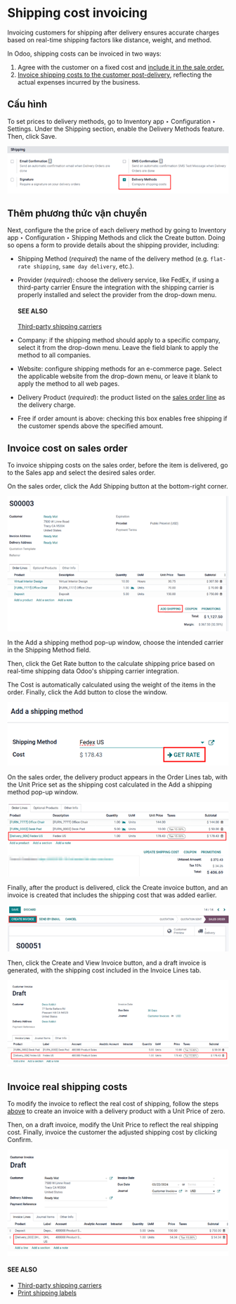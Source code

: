 # Shipping cost invoicing

Invoicing customers for shipping after delivery ensures accurate charges based on real-time shipping
factors like distance, weight, and method.

In Odoo, shipping costs can be invoiced in two ways:

1. Agree with the customer on a fixed cost and [include it in the sale order.](#inventory-shipping-invoice-so)
2. [Invoice shipping costs to the customer post-delivery](#inventory-shipping-invoice-shipping), reflecting the actual expenses incurred by the business.

## Cấu hình

To set prices to delivery methods, go to Inventory app ‣ Configuration ‣
Settings. Under the Shipping section, enable the Delivery Methods feature.
Then, click Save.

![Enable the "Delivery Methods" feature in Settings.](invoicing/enable-delivery.png)

## Thêm phương thức vận chuyển

Next, configure the the price of each delivery method by going to Inventory app ‣
Configuration ‣ Shipping Methods and click the Create button. Doing so opens a form
to provide details about the shipping provider, including:

- Shipping Method (*required*) the name of the delivery method (e.g. `flat-rate
  shipping`, `same day delivery`, etc.).
- Provider (*required*): choose the delivery service, like FedEx, if using a
  third-party carrier Ensure the integration with the shipping carrier is properly installed and
  select the provider from the drop-down menu.

  #### SEE ALSO
  [Third-party shipping carriers](third_party_shipper.md)
- Company: if the shipping method should apply to a specific company, select it from the
  drop-down menu. Leave the field blank to apply the method to all companies.
- Website: configure shipping methods for an e-commerce page. Select the applicable
  website from the drop-down menu, or leave it blank to apply the method to all web pages.
- Delivery Product (*required*): the product listed on the [sales order line](#inventory-shipping-invoice-on-so) as the delivery charge.
- Free if order amount is above: checking this box enables free shipping if the customer
  spends above the specified amount.

<a id="inventory-shipping-invoice-so"></a>

## Invoice cost on sales order

To invoice shipping costs on the sales order, before the item is delivered, go to the
Sales app and select the desired sales order.

On the sales order, click the Add Shipping button at the bottom-right corner.

![Click "Add Shipping" button at the bottom right, near the total.](invoicing/add-shipping.png)

In the Add a shipping method pop-up window, choose the intended carrier in the
Shipping Method field.

Then, click the Get Rate button to the calculate shipping price based on real-time
shipping data Odoo's shipping carrier integration.

The Cost is automatically calculated using the weight of the items in the order.
Finally, click the Add button to close the window.

![Calculate shipping by selecting a shipping method.](invoicing/add-a-shipping-method.png)

<a id="inventory-shipping-invoice-on-so"></a>

On the sales order, the delivery product appears in the Order Lines tab, with the
Unit Price set as the shipping cost calculated in the Add a shipping method
pop-up window.

![Show delivery product on the sales order line.](invoicing/delivery-product.png)

Finally, after the product is delivered, click the Create invoice button, and an invoice
is created that includes the shipping cost that was added earlier.

![Show "Create Invoice" button.](invoicing/create-invoice.png)

Then, click the Create and View Invoice button, and a draft invoice is generated, with
the shipping cost included in the Invoice Lines tab.

![Show delivery product in the invoice line.](invoicing/invoice-line.png)

<a id="inventory-shipping-invoice-shipping"></a>

## Invoice real shipping costs

To modify the invoice to reflect the real cost of shipping, follow the steps [above](#inventory-shipping-invoice-so) to create an invoice with a delivery product with a Unit
Price of zero.

Then, on a draft invoice, modify the Unit Price to reflect the real shipping cost.
Finally, invoice the customer the adjusted shipping cost by clicking Confirm.

![Show delivery product on the invoice line.](invoicing/invoice-cost.png)

#### SEE ALSO
- [Third-party shipping carriers](third_party_shipper.md)
- [Print shipping labels](labels.md)
